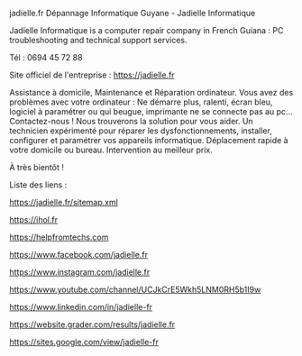jadielle.fr
Dépannage Informatique Guyane - Jadielle Informatique

Jadielle Informatique is a computer repair company in French Guiana : PC troubleshooting and technical support services.

Tél : 0694 45 72 88  

Site officiel de l'entreprise : https://jadielle.fr  

Assistance à domicile, Maintenance et Réparation ordinateur.
Vous avez des problèmes avec votre ordinateur : Ne démarre plus, ralenti, écran bleu, logiciel à paramétrer ou qui beugue, imprimante ne se connecte pas au pc...
Contactez-nous ! Nous trouverons la solution pour vous aider. Un technicien expérimenté pour réparer les dysfonctionnements, installer, configurer et paramétrer vos appareils informatique.
Déplacement rapide à votre domicile ou bureau. Intervention au meilleur prix.

À très bientôt !

Liste des liens :  

https://jadielle.fr/sitemap.xml

https://ihol.fr

https://helpfromtechs.com

https://www.facebook.com/jadielle.fr

https://www.instagram.com/jadielle.fr

https://www.youtube.com/channel/UCJkCrE5Wkh5LNM0RH5b1I9w

https://www.linkedin.com/in/jadielle-fr

https://website.grader.com/results/jadielle.fr

https://sites.google.com/view/jadielle-fr
